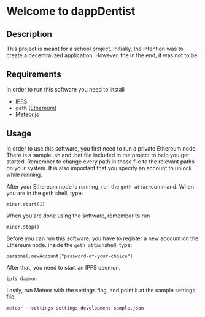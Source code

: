 # Welcome to dappDentist

## Description

This project is meant for a school project. Initially, the intention was to create a decentralized application. However, the in the end, it was not to be.

## Requirements

In order to run this software you need to install

* [IPFS](http://www.ipfs.io)
* geth ([Ethereum](http://www.ethereum.org))
* [Meteor.js](http://www.meteor.com)

## Usage

In order to use this software, you first need to run a private Ethereum node. There is a sample .sh and .bat file included in the project to help you get started. Remember to change every path in those file to the relevant paths on your system.
It is also important that you specify an account to unlock while running.

After your Ethereum node is running, run the ```geth attach```command. When you are in the geth shell, type:

```
miner.start(1)
```

When you are done using the software, remember to run
```
miner.stop()
```

Before you can run this software, you have to register a new account on the Ethereum node. inside the ```geth attach```shell, type:

```
personal.newAccount("password-of-your-choice")
```


After that, you need to start an IPFS daemon.

```
ipfs daemon
```

Lastly, run Meteor with the settings flag, and point it at the sample settings file.

```
meteor --settings settings-development-sample.json
```
